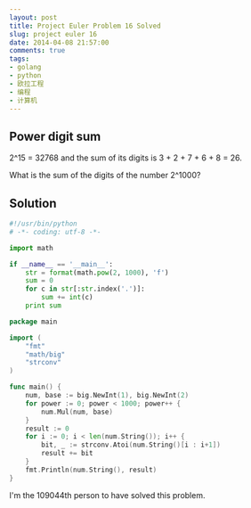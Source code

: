 ```yaml
---
layout: post
title: Project Euler Problem 16 Solved
slug: project euler 16
date: 2014-04-08 21:57:00
comments: true
tags:
- golang
- python
- 欧拉工程
- 编程
- 计算机
---
```


Power digit sum
---------------

2^15 = 32768 and the sum of its digits is 3 + 2 + 7 + 6 + 8 = 26.

What is the sum of the digits of the number 2^1000?

Solution
--------

```python
#!/usr/bin/python
# -*- coding: utf-8 -*-

import math

if __name__ == '__main__':
    str = format(math.pow(2, 1000), 'f')
    sum = 0
    for c in str[:str.index('.')]:
        sum += int(c)
    print sum
```

```go
package main

import (
    "fmt"
    "math/big"
    "strconv"
)

func main() {
    num, base := big.NewInt(1), big.NewInt(2)
    for power := 0; power < 1000; power++ {
        num.Mul(num, base)
    }
    result := 0
    for i := 0; i < len(num.String()); i++ {
        bit, _ := strconv.Atoi(num.String()[i : i+1])
        result += bit
    }
    fmt.Println(num.String(), result)
}
```

I'm the 109044th person to have solved this problem.

